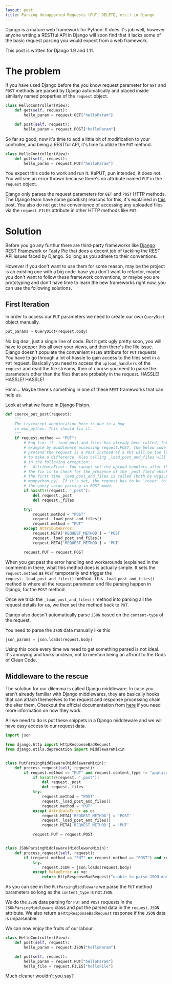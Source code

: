 ```yaml
---
layout: post
title: Parsing Unsupported Requests (PUT, DELETE, etc.) in Django
---
```


Django is a mature web framework for Python. It does it's job well, however anyone writing a RESTful API  in Django will
soon find that it lacks some of the basic request parsing you would expect from a web framework.

This post is written for Django 1.9 and 1.11.

# The problem

If you have used Django before the you know request parameter for `GET` and `POST` methods are parsed by Django
automatically and placed inside similarly named properties of the `request` object.

```python
class HelloController(View):
    def get(self, request):
        hello_param = request.GET["helloParam"]

    def post(self, request):
        hello_param = request.POST["helloParam"]
```

So far so good, now it's time to add a little bit of modification to your controller, and being a RESTful API, it's
time to utilize the `PUT` method.

```python
class HelloController(View):
    def put(self, request):
        hello_param = request.PUT["helloParam"]
```

You expect this code to work and run it. KaPUT, pun intended, it does not. You will see an error thrown because there's
no attribute named `PUT` in the `request` object.

Django only parses the request parameters for `GET` and `POST` HTTP methods. The Django team have some good(ish)
reasons for this, it's explained in
[this](https://groups.google.com/forum/#!msg/django-developers/dxI4qVzrBY4/m_9IiNk_p7UJ) post. You also do not get the
convenience of accessing any uploaded files via the `request.FILES` attribute in other HTTP methods like `PUT`.

# Solution

Before you go any furthur there are third-party frameworks like
[Django REST Framework](http://www.django-rest-framework.org/) or [Tasty Pie](https://django-tastypie.readthedocs.io/)
that does a decent job of tackling the REST API issues faced by Django. So long as you adhere to their conventions.

However if you don't want to use them for some reason, may be the project is an existing one with a big code-base you
don't want to refactor, maybe you don't want to follow these framework conventions, or maybe you are prototyping and
don't have time to learn the new frameworks right now, you can use the following solutions.

## First Iteration

In order to access our `PUT` parameters we need to create our own `QueryDict` object manually.

```python
put_params = QueryDict(request.body)
```

No big deal, just a single line of code. But it gets ugly pretty soon, you will have to pepper this all over your
views, and then there's the file issue. Django doesn't populate the convenient `FILES` attribute for `PUT` requests.
You have to go through a lot of hassle to gain access to the files sent in a `PUT` request. Basically you need to access
the `upload_handlers` of the `request` and read the file streams, then of course you need to parse the parameters
other than the files that are probably in the request. HASSLE! HASSLE! HASSLE!

Hmm... Maybe there's something in one of these `REST` frameworks that can help us.

Look at what we found in [Django Piston](https://github.com/mozilla/django-piston).

```python
def coerce_put_post(request):
    """
    The try/except abominiation here is due to a bug
    in mod_python. This should fix it.
    """
    if request.method == "PUT":
        # Bug fix: if _load_post_and_files has already been called, for
        # example by middleware accessing request.POST, the below code to
        # pretend the request is a POST instead of a PUT will be too late
        # to make a difference. Also calling _load_post_and_files will result
        # in the following exception:
        #   AttributeError: You cannot set the upload handlers after the upload has been processed.
        # The fix is to check for the presence of the _post field which is set
        # the first time _load_post_and_files is called (both by wsgi.py and
        # modpython.py). If it's set, the request has to be 'reset' to redo
        # the query value parsing in POST mode.
        if hasattr(request, '_post'):
            del request._post
            del request._files

        try:
            request.method = "POST"
            request._load_post_and_files()
            request.method = "PUT"
        except AttributeError:
            request.META['REQUEST_METHOD'] = 'POST'
            request._load_post_and_files()
            request.META['REQUEST_METHOD'] = 'PUT'

        request.PUT = request.POST
```

When you get past the error handling and workarounds (explained in the comment) in there, what this method does is
actually simple. It sets the `request.method` as `POST` temporarily and trigger the `request._load_post_and_files()`
method. This `_load_post_and_files()` method is where all the request parameter and file parsing happen in Django, for
the `POST` method.

Once we trick the `_load_post_and_files()` method into parsing all the request details for us, we then set the method
back to `PUT`.

Django also doesn't automatically parse `JSON` based on the `content-type` of the request.

You need to parse the `JSON` data manually like this

```python
json_params = json.loads(request.body)
```

Using this code every time we need to get something parsed is not ideal. It's annoying and looks unclean, not to mention
being an affront to the Gods of Clean Code.

## Middleware to the rescue

The solution for our dilemma is called Django middleware. In case you aren't already familiar with Django middlewares,
they are basically hooks that can attach themselves to the request and response processing chain the alter them.
Checkout the official documentation from [here](https://docs.djangoproject.com/en/1.11/topics/http/middleware/) if you
need more information on how they work.

All we need to do is put these snippets in a Django middleware and we will have easy access to our request data.

```python
import json

from django.http import HttpResponseBadRequest
from django.utils.deprecation import MiddlewareMixin


class PutParsingMiddleware(MiddlewareMixin):
    def process_request(self, request):
        if request.method == "PUT" and request.content_type != "application/json":
            if hasattr(request, '_post'):
                del request._post
                del request._files
            try:
                request.method = "POST"
                request._load_post_and_files()
                request.method = "PUT"
            except AttributeError as e:
                request.META['REQUEST_METHOD'] = 'POST'
                request._load_post_and_files()
                request.META['REQUEST_METHOD'] = 'PUT'

            request.PUT = request.POST


class JSONParsingMiddleware(MiddlewareMixin):
    def process_request(self, request):
        if (request.method == "PUT" or request.method == "POST") and request.content_type == "application/json":
            try:
                request.JSON = json.loads(request.body)
            except ValueError as ve:
                return HttpResponseBadRequest("unable to parse JSON data. Error : {0}".format(ve))
```

As you can see in the `PutParsingMiddleware` we parse the `PUT` method parameters so long as the `content_type` is not
`JSON`.

We do the `JSON` data parsing for `PUT` and `POST` requests in the `JSONParsingMiddleware` class and put the parsed data
in the `request.JSON` attribute. We also return a `HttpResponseBadRequest` response if the `JSON` data is unparseable.

We can now enjoy the fruits of our labour.

```python
class HelloController(View):
    def post(self, request):
        hello_param = request.JSON["helloParam"]

    def put(self, request):
        hello_param = request.PUT["helloParam"]
        hello_file = request.FILES["helloFile"]
```

 Much cleaner wouldn't you say?